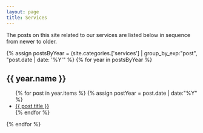 ```yaml
---
layout: page
title: Services
---
```


The posts on this site related to our services are listed below in sequence from newer to older.

{% assign postsByYear = (site.categories.['services'] | group_by_exp:"post", "post.date | date: '%Y'" %}
{% for year in postsByYear %}
<h2>{{ year.name }}</h2>
<ul>
{% for post in year.items %}
{% assign postYear = post.date | date:"%Y" %}
<li><a href="{{ post.url }}">{{ post.title }}</a></li>		
{% endfor %}
</ul>	
{% endfor %}
